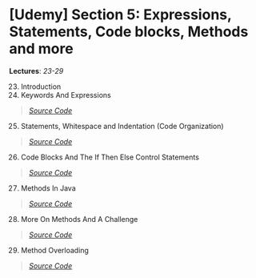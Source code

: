 # [Udemy] Section 5: Expressions, Statements, Code blocks, Methods and more

__Lectures__: *23-29*

23. Introduction
24. Keywords And Expressions
>   [_Source Code_](23-24-Keywords_And_Expressions/src/com/rajatsachdeva)
25. Statements, Whitespace and Indentation (Code Organization)
>   [_Source Code_](25-Statements_Whitespace_and_Indentation/src/com/rajatsachdeva)
26. Code Blocks And The If Then Else Control Statements
>   [_Source Code_](26-Code_Blocks_And_The_If_Then_Else_Control_Statements/src/com/rajatsachdeva)
27. Methods In Java
>   [_Source Code_](27-Methods_In_Java/src/com/rajatsachdeva)
28. More On Methods And A Challenge
>   [_Source Code_](28-More_On_Methods)
29. Method Overloading
>   [_Source Code_](29-Method_Overloading/src/com/rajatsachdeva)
